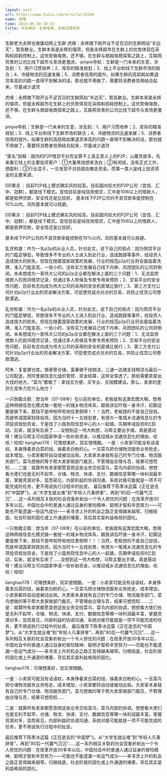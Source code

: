 ```yaml
---
layout: post
url: https://www.huxiu.com/article/15246
name: 虎嗅
time: 2013-05-30 18:33
title: 今日嗅评：生鲜电商，永辉试错失败
---
```

生鲜老大永辉也难撬动网上生鲜 虎嗅：永辉旗下刚开业不足百日的生鲜网站“半边天”，暂告歇业。生鲜本来是永辉的强项，但是永辉超市在生鲜上的优势体现在采购和损耗控制上。这优势做电商，还不够。在生鲜与商超电商探索之路上，互联网背景的公司比线下超市与卖场更激进。 pinpie导航：生鲜是一门未来的生意，涉及到：1、用户习惯培养；2、库存的精准规划；3、线上平台和线下生鲜市场的联合；4、冷链物流的迅速发展；5、消费者信用的提升。如果生鲜的高损耗如果退货率高的问题一直得不到解决的话，那也就不用做了，需要将消费者信用结合起来，尽量减少退货

虎嗅：永辉旗下刚开业不足百日的生鲜网站“半边天”，暂告歇业。生鲜本来是永辉的强项，但是永辉超市在生鲜上的优势体现在采购和损耗控制上。这优势做电商，还不够。在生鲜与商超电商探索之路上，互联网背景的公司比线下超市与卖场更激进。

pinpie导航：生鲜是一门未来的生意，涉及到：1、用户习惯培养；2、库存的精准规划；3、线上平台和线下生鲜市场的联合；4、冷链物流的迅速发展；5、消费者信用的提升。如果生鲜的高损耗如果退货率高的问题一直得不到解决的话，那也就不用做了，需要将消费者信用结合起来，尽量减少退货

“匿名”投稿：国内的P2P借贷平台完全算不上真正意义上的P2P，山寨货居多。先来看它线上的主要投资客户：①大量黑钱想来洗白；②有闲钱，没有正式工作，想盈利；③行业混子，一旦发现不对劲就会撤走资金。而第一类人是线上投资资金的主要来源。

DD果冻 ：目前P2P线上模式确实风险较高，目前国内较大的P2P公司（宜信、汇中、冠群），都是线下模式。宜信目前是纯信用借贷，汇中是10W以上的借款人，都是抵押贷款，安全性还是比较好。 基本线下P2P公司的不良贷款率能控制在10%以内，风险基本就可以规避。

DD果冻 ：目前P2P线上模式确实风险较高，目前国内较大的P2P公司（宜信、汇中、冠群），都是线下模式。宜信目前是纯信用借贷，汇中是10W以上的借款人，都是抵押贷款，安全性还是比较好。

基本线下P2P公司的不良贷款率能控制在10%以内，风险基本就可以规避。

乱世称雄：作为一名p2p的从业人员，针对此文，说下自己的观点：因为网贷平台的门槛足够低，导致很多不专业的人士进入到此行业，造成跑路等事件，给投资人造成很大的损失。但现在随着国家政策的发展，行业的规范p2p行业将会面临着洗牌，准入门槛变高，一些小的，没有实力发展自己线下内审、风控团队的公司将倒闭。未来想成为一家伟大公司的p2p企业都在解决上面的三个问题：1、无法监控借款人的民间借贷记录，但通过多人担保及专款专用来预防；2、交易平台的安全性问题，目前有志向成为伟大公司的采用的安全机密堪比银行；3、第三方支付公司针对p2p行业出的资金解决方案，可促使完成点对点的交易，并防止信贷公司卷款潜逃。

乱世称雄：作为一名p2p的从业人员，针对此文，说下自己的观点：因为网贷平台的门槛足够低，导致很多不专业的人士进入到此行业，造成跑路等事件，给投资人造成很大的损失。但现在随着国家政策的发展，行业的规范p2p行业将会面临着洗牌，准入门槛变高，一些小的，没有实力发展自己线下内审、风控团队的公司将倒闭。未来想成为一家伟大公司的p2p企业都在解决上面的三个问题：1、无法监控借款人的民间借贷记录，但通过多人担保及专款专用来预防；2、交易平台的安全性问题，目前有志向成为伟大公司的采用的安全机密堪比银行；3、第三方支付公司针对p2p行业出的资金解决方案，可促使完成点对点的交易，并防止信贷公司卷款潜逃。

阿朱：复星建仓库，银泰管仓储，富春做干线物流，三通一达搞支线物流与最后一公司配送，而阿里搞信息化组织管控、资金结算，这样全穿透了。那些需要卖家出大钱的地方，“菜鸟”都做了：拿钱买方便、买专业、买规模建设。那么，卖家的差异化竞争力在什么地方？

一只倒霉企鹅：想当年（07-08年）在以前的单位，老板就有这类宏图大略，想用这种网络信息化模式做一套统一的城乡物流体系，跟我讲后吓我一身冷汗，赶脚这要是做下来，那钱不是哗啦呼啦地往里倒呀！！！当然，老板想的不是自己投钱，而是申请国家财政投资。因为当时十一五规划里，有很大一笔城乡流通信息化的专项投资规划资金，于是找了小国务院信息中心的人一起搞，先期申请投资8亿启动，后来，就没有后来了……没想到这一伟大构想，马帮主要出手搞，真是感动呀！建议马帮主可向国家申请一些补助资金，以推动城乡流通信息化的理由，哈哈！哈哈! lianghao176：可理想美好，现实很残酷。 一是：小卖家可能没有话语权，本身挣着卖白菜的钱，操着卖白粉的心。一旦菜鸟把仓储物流服务业务抢走，成本增加，小卖家都将自动或被动出局。大卖家本身就有自己的专门仓储、物流服务部门，菜鸟想做的等于帮大卖家做部门裁员，不管理由合理与否，结果可想而知…… 二是：就算所有卖家都愿意把这些业务交给菜鸟，菜鸟内部的协调，想想看大佬们也是无利不起早，仓储、物流、快递、支付、数据信息等哪一块利润最丰富，掌握资源对多，显而易见，内部利益的协调沟通、系统对接可能就是一项不可能完成的任务，更不用说执行过程中的扯皮。 最后推荐下陈季冰这篇《正在逝去的“中国梦”》。从“大学生就业难”到“年轻人凡事拼爹”，再到“80后一代暮气沉沉”……这一系列相互关联的社会现象折射出一个令人担忧的问题：在改革开放30多年以后，中国社会中的普通人通过自身的冒险精神、聪明才智和辛苦努力——可能也不能遗漏一些运气成分——来寻求上升的机会之路正变得越来越窄。归根结底，社会阶层的固化或上升通道的堵塞，背后其实是利益格局的固化。

一只倒霉企鹅：想当年（07-08年）在以前的单位，老板就有这类宏图大略，想用这种网络信息化模式做一套统一的城乡物流体系，跟我讲后吓我一身冷汗，赶脚这要是做下来，那钱不是哗啦呼啦地往里倒呀！！！当然，老板想的不是自己投钱，而是申请国家财政投资。因为当时十一五规划里，有很大一笔城乡流通信息化的专项投资规划资金，于是找了小国务院信息中心的人一起搞，先期申请投资8亿启动，后来，就没有后来了……没想到这一伟大构想，马帮主要出手搞，真是感动呀！建议马帮主可向国家申请一些补助资金，以推动城乡流通信息化的理由，哈哈！哈哈!

lianghao176：可理想美好，现实很残酷。 一是：小卖家可能没有话语权，本身挣着卖白菜的钱，操着卖白粉的心。一旦菜鸟把仓储物流服务业务抢走，成本增加，小卖家都将自动或被动出局。大卖家本身就有自己的专门仓储、物流服务部门，菜鸟想做的等于帮大卖家做部门裁员，不管理由合理与否，结果可想而知…… 二是：就算所有卖家都愿意把这些业务交给菜鸟，菜鸟内部的协调，想想看大佬们也是无利不起早，仓储、物流、快递、支付、数据信息等哪一块利润最丰富，掌握资源对多，显而易见，内部利益的协调沟通、系统对接可能就是一项不可能完成的任务，更不用说执行过程中的扯皮。 最后推荐下陈季冰这篇《正在逝去的“中国梦”》。从“大学生就业难”到“年轻人凡事拼爹”，再到“80后一代暮气沉沉”……这一系列相互关联的社会现象折射出一个令人担忧的问题：在改革开放30多年以后，中国社会中的普通人通过自身的冒险精神、聪明才智和辛苦努力——可能也不能遗漏一些运气成分——来寻求上升的机会之路正变得越来越窄。归根结底，社会阶层的固化或上升通道的堵塞，背后其实是利益格局的固化。

lianghao176：可理想美好，现实很残酷。

一是：小卖家可能没有话语权，本身挣着卖白菜的钱，操着卖白粉的心。一旦菜鸟把仓储物流服务业务抢走，成本增加，小卖家都将自动或被动出局。大卖家本身就有自己的专门仓储、物流服务部门，菜鸟想做的等于帮大卖家做部门裁员，不管理由合理与否，结果可想而知……

二是：就算所有卖家都愿意把这些业务交给菜鸟，菜鸟内部的协调，想想看大佬们也是无利不起早，仓储、物流、快递、支付、数据信息等哪一块利润最丰富，掌握资源对多，显而易见，内部利益的协调沟通、系统对接可能就是一项不可能完成的任务，更不用说执行过程中的扯皮。

最后推荐下陈季冰这篇《正在逝去的“中国梦”》。从“大学生就业难”到“年轻人凡事拼爹”，再到“80后一代暮气沉沉”……这一系列相互关联的社会现象折射出一个令人担忧的问题：在改革开放30多年以后，中国社会中的普通人通过自身的冒险精神、聪明才智和辛苦努力——可能也不能遗漏一些运气成分——来寻求上升的机会之路正变得越来越窄。归根结底，社会阶层的固化或上升通道的堵塞，背后其实是利益格局的固化。

